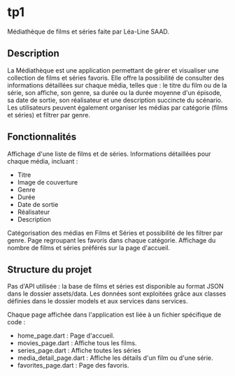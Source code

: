 # tp1

Médiathèque de films et séries faite par Léa-Line SAAD.

## Description

La Médiathèque est une application permettant de gérer et visualiser une collection de films et séries favoris. Elle offre la possibilité de consulter des informations détaillées sur chaque média, telles que : le titre du film ou de la série, son affiche, son genre, sa durée ou la durée moyenne d'un épisode, sa date de sortie, son réalisateur et une description succincte du scénario. 
Les utilisateurs peuvent également organiser les médias par catégorie (films et séries) et filtrer par genre.

## Fonctionnalités

Affichage d'une liste de films et de séries.
Informations détaillées pour chaque média, incluant :
- Titre
- Image de couverture
- Genre
- Durée
- Date de sortie
- Réalisateur
- Description

Catégorisation des médias en Films et Séries et possibilité de les filtrer par genre.
Page regroupant les favoris dans chaque catégorie.
Affichage du nombre de films et séries préférés sur la page d'accueil.


## Structure du projet

Pas d'API utilisée : la base de films et séries est disponible au format JSON dans le dossier assets/data.
Les données sont exploitées grâce aux classes définies dans le dossier models et aux services dans services.

Chaque page affichée dans l'application est liée à un fichier spécifique de code :
- home_page.dart : Page d'accueil.
- movies_page.dart : Affiche tous les films.
- series_page.dart : Affiche toutes les séries
- media_detail_page.dart  : Affiche les détails d'un film ou d'une série.
- favorites_page.dart : Page des favoris.